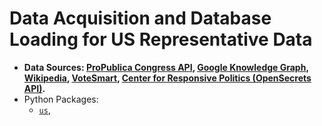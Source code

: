 # Data Acquisition and Database Loading for US Representative Data
- **Data Sources: [ProPublica Congress API](https://www.propublica.org/datastore/api/propublica-congress-api), [Google Knowledge Graph](https://developers.google.com/knowledge-graph/libraries), [Wikipedia](https://www.wikipedia.org/), [VoteSmart](https://justfacts.votesmart.org/), [Center for Responsive Politics (OpenSecrets API)](https://www.opensecrets.org/open-data/api).**
- Python Packages:
  - [```us```](https://github.com/unitedstates/python-us), 
